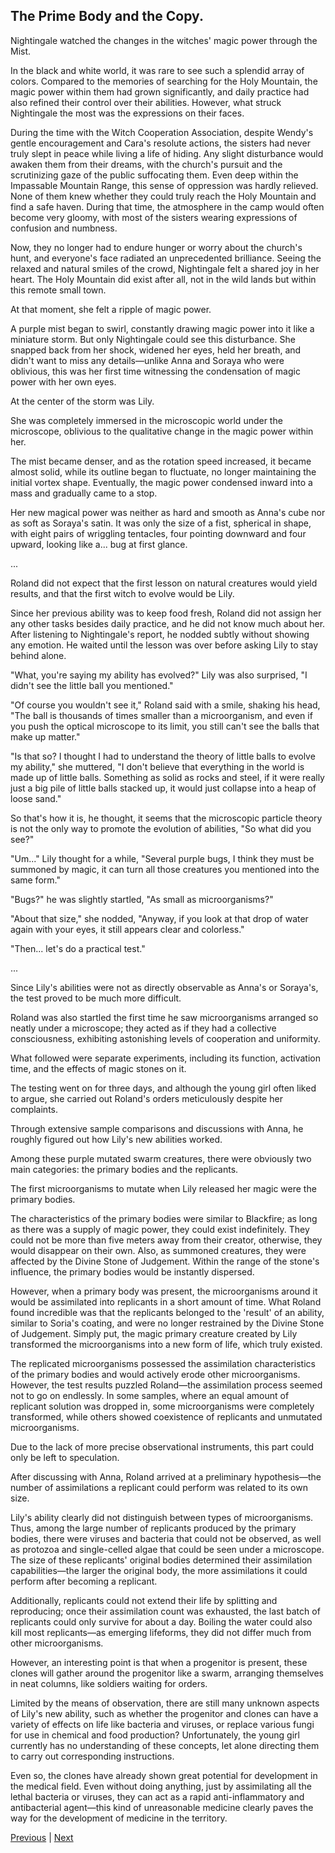 ## The Prime Body and the Copy.
Nightingale watched the changes in the witches' magic power through the Mist.

In the black and white world, it was rare to see such a splendid array of colors. Compared to the memories of searching for the Holy Mountain, the magic power within them had grown significantly, and daily practice had also refined their control over their abilities. However, what struck Nightingale the most was the expressions on their faces.

During the time with the Witch Cooperation Association, despite Wendy's gentle encouragement and Cara's resolute actions, the sisters had never truly slept in peace while living a life of hiding. Any slight disturbance would awaken them from their dreams, with the church's pursuit and the scrutinizing gaze of the public suffocating them. Even deep within the Impassable Mountain Range, this sense of oppression was hardly relieved. None of them knew whether they could truly reach the Holy Mountain and find a safe haven. During that time, the atmosphere in the camp would often become very gloomy, with most of the sisters wearing expressions of confusion and numbness.

Now, they no longer had to endure hunger or worry about the church's hunt, and everyone's face radiated an unprecedented brilliance. Seeing the relaxed and natural smiles of the crowd, Nightingale felt a shared joy in her heart. The Holy Mountain did exist after all, not in the wild lands but within this remote small town.

At that moment, she felt a ripple of magic power.

A purple mist began to swirl, constantly drawing magic power into it like a miniature storm. But only Nightingale could see this disturbance. She snapped back from her shock, widened her eyes, held her breath, and didn't want to miss any details—unlike Anna and Soraya who were oblivious, this was her first time witnessing the condensation of magic power with her own eyes.

At the center of the storm was Lily.

She was completely immersed in the microscopic world under the microscope, oblivious to the qualitative change in the magic power within her.

The mist became denser, and as the rotation speed increased, it became almost solid, while its outline began to fluctuate, no longer maintaining the initial vortex shape. Eventually, the magic power condensed inward into a mass and gradually came to a stop.



Her new magical power was neither as hard and smooth as Anna's cube nor as soft as Soraya's satin. It was only the size of a fist, spherical in shape, with eight pairs of wriggling tentacles, four pointing downward and four upward, looking like a... bug at first glance.

...

Roland did not expect that the first lesson on natural creatures would yield results, and that the first witch to evolve would be Lily.

Since her previous ability was to keep food fresh, Roland did not assign her any other tasks besides daily practice, and he did not know much about her. After listening to Nightingale's report, he nodded subtly without showing any emotion. He waited until the lesson was over before asking Lily to stay behind alone.

"What, you're saying my ability has evolved?" Lily was also surprised, "I didn't see the little ball you mentioned."

"Of course you wouldn't see it," Roland said with a smile, shaking his head, "The ball is thousands of times smaller than a microorganism, and even if you push the optical microscope to its limit, you still can't see the balls that make up matter."

"Is that so? I thought I had to understand the theory of little balls to evolve my ability," she muttered, "I don't believe that everything in the world is made up of little balls. Something as solid as rocks and steel, if it were really just a big pile of little balls stacked up, it would just collapse into a heap of loose sand."

So that's how it is, he thought, it seems that the microscopic particle theory is not the only way to promote the evolution of abilities, "So what did you see?"

"Um..." Lily thought for a while, "Several purple bugs, I think they must be summoned by magic, it can turn all those creatures you mentioned into the same form."



"Bugs?" he was slightly startled, "As small as microorganisms?"

"About that size," she nodded, "Anyway, if you look at that drop of water again with your eyes, it still appears clear and colorless."

"Then... let's do a practical test."

...

Since Lily's abilities were not as directly observable as Anna's or Soraya's, the test proved to be much more difficult.

Roland was also startled the first time he saw microorganisms arranged so neatly under a microscope; they acted as if they had a collective consciousness, exhibiting astonishing levels of cooperation and uniformity.

What followed were separate experiments, including its function, activation time, and the effects of magic stones on it.

The testing went on for three days, and although the young girl often liked to argue, she carried out Roland's orders meticulously despite her complaints.

Through extensive sample comparisons and discussions with Anna, he roughly figured out how Lily's new abilities worked.



Among these purple mutated swarm creatures, there were obviously two main categories: the primary bodies and the replicants.

The first microorganisms to mutate when Lily released her magic were the primary bodies.

The characteristics of the primary bodies were similar to Blackfire; as long as there was a supply of magic power, they could exist indefinitely. They could not be more than five meters away from their creator, otherwise, they would disappear on their own. Also, as summoned creatures, they were affected by the Divine Stone of Judgement. Within the range of the stone's influence, the primary bodies would be instantly dispersed.

However, when a primary body was present, the microorganisms around it would be assimilated into replicants in a short amount of time. What Roland found incredible was that the replicants belonged to the 'result' of an ability, similar to Soria's coating, and were no longer restrained by the Divine Stone of Judgement. Simply put, the magic primary creature created by Lily transformed the microorganisms into a new form of life, which truly existed.

The replicated microorganisms possessed the assimilation characteristics of the primary bodies and would actively erode other microorganisms. However, the test results puzzled Roland—the assimilation process seemed not to go on endlessly. In some samples, where an equal amount of replicant solution was dropped in, some microorganisms were completely transformed, while others showed coexistence of replicants and unmutated microorganisms.

Due to the lack of more precise observational instruments, this part could only be left to speculation.

After discussing with Anna, Roland arrived at a preliminary hypothesis—the number of assimilations a replicant could perform was related to its own size.

Lily's ability clearly did not distinguish between types of microorganisms. Thus, among the large number of replicants produced by the primary bodies, there were viruses and bacteria that could not be observed, as well as protozoa and single-celled algae that could be seen under a microscope. The size of these replicants' original bodies determined their assimilation capabilities—the larger the original body, the more assimilations it could perform after becoming a replicant.

Additionally, replicants could not extend their life by splitting and reproducing; once their assimilation count was exhausted, the last batch of replicants could only survive for about a day. Boiling the water could also kill most replicants—as emerging lifeforms, they did not differ much from other microorganisms.



However, an interesting point is that when a progenitor is present, these clones will gather around the progenitor like a swarm, arranging themselves in neat columns, like soldiers waiting for orders. 

Limited by the means of observation, there are still many unknown aspects of Lily's new ability, such as whether the progenitor and clones can have a variety of effects on life like bacteria and viruses, or replace various fungi for use in chemical and food production? Unfortunately, the young girl currently has no understanding of these concepts, let alone directing them to carry out corresponding instructions.

Even so, the clones have already shown great potential for development in the medical field. Even without doing anything, just by assimilating all the lethal bacteria or viruses, they can act as a rapid anti-inflammatory and antibacterial agent—this kind of unreasonable medicine clearly paves the way for the development of medicine in the territory.





[Previous](CH0206.md) | [Next](CH0208.md)
